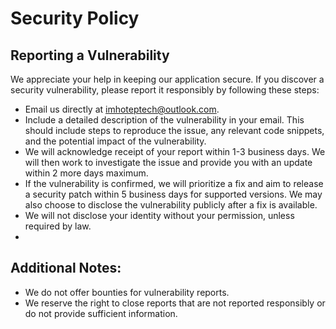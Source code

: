 # Security Policy
## Reporting a Vulnerability
We appreciate your help in keeping our application secure. If you discover a security vulnerability, please report it responsibly by following these steps:

- Email us directly at imhoteptech@outlook.com.
- Include a detailed description of the vulnerability in your email. This should include steps to reproduce the issue, any relevant code snippets, and the potential impact of the vulnerability.
- We will acknowledge receipt of your report within 1-3 business days. We will then work to investigate the issue and provide you with an update within 2 more days maximum.
- If the vulnerability is confirmed, we will prioritize a fix and aim to release a security patch within 5 business days for supported versions.  We may also choose to disclose the vulnerability publicly after a fix is available.
- We will not disclose your identity without your permission, unless required by law.
- 
## Additional Notes:

- We do not offer bounties for vulnerability reports.
- We reserve the right to close reports that are not reported responsibly or do not provide sufficient information.
